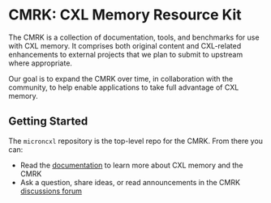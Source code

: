 # CMRK: CXL Memory Resource Kit

The CMRK is a collection of documentation, tools, and benchmarks for use with CXL memory.
It comprises both original content and CXL-related enhancements to external projects
that we plan to submit to upstream where appropriate.

Our goal is to expand the CMRK over time, in collaboration with the community, to help enable
applications to take full advantage of CXL memory.

## Getting Started

The `microncxl` repository is the top-level repo for the CMRK.  From there you can:

* Read the [documentation](https://github.com/microncxl/microncxl) to learn more about
CXL memory and the CMRK
* Ask a question, share ideas, or read announcements in the CMRK [discussions forum](https://github.com/microncxl/microncxl/discussions)
